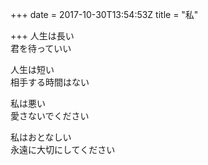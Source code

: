 +++
date = 2017-10-30T13:54:53Z
title = "私"

+++
人生は長い  
君を待っていい  
  
人生は短い  
相手する時間はない  
  
私は悪い  
愛さないでください  
  
私はおとなしい  
永遠に大切にしてください  
